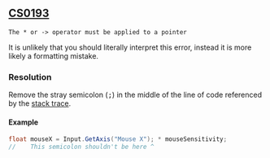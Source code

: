 ## [CS0193](https://docs.microsoft.com/en-us/dotnet/csharp/misc/cs0193)

```
The * or -> operator must be applied to a pointer
```


It is unlikely that you should literally interpret this error, instead it is more likely a formatting mistake.

### Resolution
Remove the stray semicolon (<kbd>;</kbd>) in the middle of the line of code referenced by the [stack trace](../Stack%20Traces.md).

#### Example
```csharp
float mouseX = Input.GetAxis("Mouse X"); * mouseSensitivity;
//    This semicolon shouldn't be here ^
```
